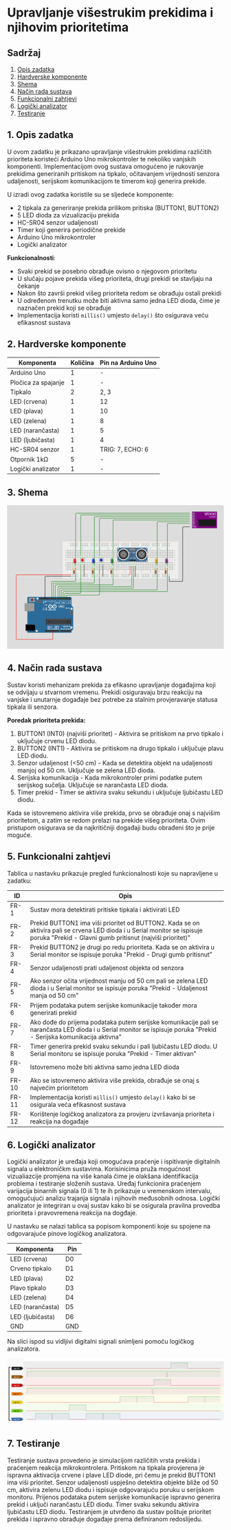 # Upravljanje višestrukim prekidima i njihovim prioritetima

## Sadržaj

1. [Opis zadatka](#opis-projekta)
2. [Hardverske komponente](#hardverske-komponente)
3. [Shema](#shema)
4. [Način rada sustava](#nacin-rada-sustava)
5. [Funkcionalni zahtjevi](#funkcionalni-zahtjevi)
6. [Logički analizator](#logicki-analizator)
7. [Testiranje](#testiranje)

## <a name="opis-projekta"></a>1. Opis zadatka

U ovom zadatku je prikazano upravljanje višestrukim prekidima različitih prioriteta koristeći Arduino Uno mikrokontroler te nekoliko vanjskih komponenti. Implementacijom ovog sustava omogućeno je rukovanje prekidima generiranih pritiskom na tipkalo, očitavanjem vrijednosti senzora udaljenosti, serijskom komunikacijom te timerom koji generira prekide.

U izradi ovog zadatka koristile su se sljedeće komponente: 

- 2 tipkala za generiranje prekida prilikom pritiska (BUTTON1, BUTTON2)
- 5 LED dioda za vizualizaciju prekida
- HC-SR04 senzor udaljenosti
- Timer koji generira periodične prekide
- Arduino Uno mikrokontroler
- Logički analizator

**Funkcionalnosti**:

- Svaki prekid se posebno obrađuje ovisno o njegovom prioritetu
- U slučaju pojave prekida višeg prioriteta, drugi prekidi se stavljaju na čekanje
- Nakon što završi prekid višeg prioriteta redom se obrađuju ostali prekidi
- U određenom trenutku može biti aktivna samo jedna LED dioda, čime je naznačen prekid koji se obrađuje
- Implementacija koristi `millis()` umjesto `delay()` što osigurava veću efikasnost sustava

## <a name="hardverske-komponente"></a>2. Hardverske komponente

| Komponenta        | Količina | Pin na Arduino Uno |
| ----------------- | -------- | ------------------- |
| Arduino Uno       | 1        | -                   |
| Pločica za spajanje| 1        | -                   |
| Tipkalo           | 2        | 2, 3                |
| LED (crvena)      | 1        | 12                  |
| LED (plava)       | 1        | 10                  |
| LED (zelena)      | 1        | 8                   |
| LED (narančasta)  | 1        | 5                   |
| LED (ljubičasta)  | 1        | 4                   |
| HC-SR04 senzor    | 1        | TRIG: 7, ECHO: 6    |
| Otpornik 1kΩ      | 5        | -                   |
| Logički analizator| 1        | -                   |

## <a name="shema"></a>3. Shema

![Shema](Shema.png)

## <a name="nacin-rada-sustava"></a>4. Način rada sustava

Sustav koristi mehanizam prekida za efikasno upravljanje događajima koji se odvijaju u stvarnom vremenu. Prekidi osiguravaju brzu reakciju na vanjske i unutarnje događaje bez potrebe za stalnim provjeravanje statusa tipkala ili senzora.

**Poredak prioriteta prekida:**
1. BUTTON1 (INT0) (najviši prioritet) - Aktivira se pritiskom na prvo tipkalo i uključuje crvenu LED diodu.
2. BUTTON2 (INT1) - Aktivira se pritiskom na drugo tipkalo i uključuje plavu LED diodu.
3. Senzor udaljenost (<50 cm) - Kada se detektira objekt na udaljenosti manjoj od 50 cm. Uključuje se zelena LED dioda.
4. Serijska komunikacija - Kada mikrokontroler primi podatke putem serijskog sučelja. Uključuje se narančasta LED dioda.
5. Timer prekid - Timer se aktivira svaku sekundu i uključuje ljubičastu LED diodu.

Kada se istovremeno aktivira više prekida, prvo se obrađuje onaj s najvišim prioritetom, a zatim se redom prelazi na prekide višeg prioriteta. Ovim pristupom osigurava se da najkritičniji događaji budu obrađeni što je prije moguće.

## <a name="funkcionalni-zahtjevi"></a>5. Funkcionalni zahtjevi

Tablica u nastavku prikazuje pregled funkcionalnosti koje su napravljene u zadatku:

| ID    | Opis |
|-------|------------------------------------------------------------|
| FR-1  | Sustav mora detektirati pritiske tipkala i aktivirati LED |
| FR-2  | Prekid BUTTON1 ima viši prioritet od BUTTON2. Kada se on aktivira pali se crvena LED dioda i u Serial monitor se ispisuje poruka "Prekid - Glavni gumb pritisnut (najviši prioritet)" |
| FR-3  | Prekid BUTTON2 je drugi po redu prioriteta. Kada se on aktivira u Serial monitor se ispisuje poruka "Prekid - Drugi gumb pritisnut" |
| FR-4  | Senzor udaljenosti prati udaljenost objekta od senzora |
| FR-5  | Ako senzor očita vrijednost manju od 50 cm pali se zelena LED dioda i u Serial monitor se ispisuje poruka "Prekid - Udaljenost manja od 50 cm" |
| FR-6  | Prijem podataka putem serijske komunikacije također mora generirati prekid |
| FR-7  | Ako dođe do prijema podataka putem serijske komunikacije pali se narančasta LED dioda i u Serial monitor se ispisuje poruka "Prekid - Serijska komunikacija aktivna" |
| FR-8  | Timer generira prekid svaku sekundu i pali ljubičastu LED diodu. U Serial monitoru se ispisuje poruka "Prekid - Timer aktivan" |
| FR-9  | Istovremeno može biti aktivna samo jedna LED dioda |
| FR-10 | Ako se istovremeno aktivira više prekida, obrađuje se onaj s najvećim prioritetom |
| FR-11 | Implementacija koristi `millis()` umjesto `delay()` kako bi se osigurala veća efikasnost sustava|
| FR-12 | Korištenje logičkog analizatora za provjeru izvršavanja prioriteta i reakcija na događaje|

## <a name="logicki-analizator"></a>6. Logički analizator

Logički analizator je uređaja koji omogućava praćenje i ispitivanje digitalnih signala u elektroničkm sustavima. Korisinicima pruža mogućnost vizualiazcije promjena na više kanala čime je olakšana identifikacija problema i testiranje složenih sustava. Uređaj funkcionira praćenjem varijacija binarnih signala (0 ili 1) te ih prikazuje u vremenskom intervalu, omogućujući analizu trajanja signala i njihovih međusobnih odnosa. Logički analizator je integriran u ovaj sustav kako bi se osigurala pravilna provedba prioriteta i pravovremena reakcija na dogđaje.

U nastavku se nalazi tablica sa popisom komponenti koje su spojene na odgovarajuće pinove logičkog analizatora.

| Komponenta        | Pin      |
| ----------------- | -------- |
| LED (crvena)      | D0       |
| Crveno tipkalo    | D1       |
| LED (plava)       | D2       |
| Plavo tipkalo     | D3       |
| LED (zelena)      | D4       |
| LED (narančasta)  | D5       |
| LED (ljubičasta)  | D6       |
| GND               | GND      |

Na slici ispod su vidljivi digitalni signali snimljeni pomoću logičkog analizatora.

![Logicki-analizator](Analizator.png)

## <a name="testiranje"></a>7. Testiranje

Testiranje sustava provedeno je simulacijom različitih vrsta prekida i praćenjem reakcija mikrokontrolera. Pritiskom na tipkala provjerena je ispravna aktivacija crvene i plave LED diode, pri čemu je prekid BUTTON1 ima viši prioritet. Senzor udaljenosti uspješno detektira objekte bliže od 50 cm, aktivira zelenu LED diodu i ispisuje odgovarajuću poruku u serijskom monitoru. Prijenos podataka putem serijske komunikacije ispravno generira prekid i uključi narančastu LED diodu. Timer svaku sekundu aktivira ljubičastu LED diodu. Testiranjem je utvrđeno da sustav poštuje prioritet prekida i ispravno obrađuje događaje prema definiranom redoslijedu.
